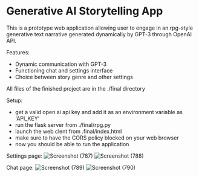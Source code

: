 # Generative AI Storytelling App

This is a prototype web application allowing user to engage in an rpg-style generative text narrative generated dynamically by GPT-3 through OpenAI API.

Features:
- Dynamic communication with GPT-3
- Functioning chat and settings interface
- Choice between story genre and other settings

All files of the finished project are in the ./final directory

Setup:
- get a valid open ai api key and add it as an environment variable as 'API_KEY'
- run the flask server from ./final/rpg.py
- launch the web clent from .final/index.html
- make sure to have the CORS policy blocked on your web browser
- now you should be able to run the application

Settings page:
![Screenshot (787)](https://github.com/Alex-Gas/Generative-AI-Storytelling-Web-App/assets/132370344/7b7f6d5a-38a0-46e2-8594-cc81c79f8ebd)
![Screenshot (788)](https://github.com/Alex-Gas/Generative-AI-Storytelling-Web-App/assets/132370344/f689d263-ab97-4e9a-9360-37aa079742e5)

Chat page:
![Screenshot (789)](https://github.com/Alex-Gas/Generative-AI-Storytelling-Web-App/assets/132370344/3d1a7974-66ec-46ca-a8b3-94bac1a79efe)
![Screenshot (790)](https://github.com/Alex-Gas/Generative-AI-Storytelling-Web-App/assets/132370344/c0ed6fd1-4354-4be2-9b76-411dc0af0958)
